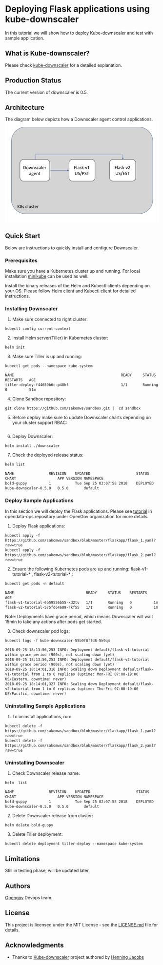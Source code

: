 # Deploying Flask applications using kube-downscaler
In this tutorial we will show how to deploy Kube-downscaler and test with sample application.

## What is Kube-downscaler?
Please check  [kube-downscaler](https://github.com/hjacobs/kube-downscaler) for a detailed explanation.  

## Production Status
The current version of downscaler is 0.5.

## Architecture
The diagram below depicts how a Downscaler agent control applications.
![Alt text](/images/architecture.png?raw=true "Kube Downscaler diagram")

## Quick Start
Below are instructions to quickly install and configure Downscaler.  

### Prerequisites
Make sure you have a Kubernetes cluster up and running. For local installation [minikube](https://github.com/kubernetes/minikube) can be used as well. 

Install the binary releases of the Helm and Kubectl clients depending on your OS.  Please follow [Helm client](https://docs.helm.sh/using_helm/#quickstart) and [Kubectl client](https://kubernetes.io/docs/tasks/tools/install-kubectl/) for detailed instructions.


### Installing Downscaler

1. Make sure connected to right cluster:
```
kubectl config current-context
```

2. Install Helm server(Tiller) in Kubernetes cluster:
```
helm init
```
3. Make sure Tiller is up and running:

```
kubectl get pods --namespace kube-system
```
```
NAME                                                 READY     STATUS    RESTARTS   AGE
tiller-deploy-f44659b6c-p48hf                        1/1       Running   0          51m
```

4. Clone Sandbox repository:
```
git clone https://github.com/sakomws/sandbox.git |  cd sandbox
```

5. Before deploy make sure to update Downscaler charts depending on your cluster support RBAC:
```

```

6. Deploy Downscaler:
```
helm install ./downscaler
```
7. Check the deployed release status:
```
helm list
```
```
NAME            	REVISION	UPDATED                 	STATUS  	CHART                	APP VERSION	NAMESPACE
bold-guppy      	1       	Tue Sep 25 02:07:58 2018	DEPLOYED	kube-downscaler-0.5.0	0.5.0      	default
```

### Deploy Sample Applications
In this section we will deploy the Flask applications. Please see [tutorial](https://github.com/OpenGov/opendata-ops/tree/master/docs/tutorial/tutorial/k8s/flask) in opendata-ops repository under OpenGov organization for more details.

1. Deploy Flask applications:
```
kubectl apply -f https://github.com/sakomws/sandbox/blob/master/flaskapp/flask_1.yaml?raw=true
kubectl apply -f https://github.com/sakomws/sandbox/blob/master/flaskapp/flask_2.yaml?raw=true
```

2. Ensure the following Kubernetes pods are up and running: flask-v1-tutorial-* , flask-v2-tutorial-* :
```
kubectl get pods -n default  
```
```
NAME                                 READY     STATUS    RESTARTS   AGE
flask-v1-tutorial-6b59556b55-kd2tv   1/1       Running   0          1m
flask-v2-tutorial-575fd64689-rkf55   1/1       Running   0          1m
```

Note: Deployments have grace period, which means Downscaler will wait 15min to take any actions after pods get started. 

3. Check downscaler pod logs:
```
kubectl logs -f kube-downscaler-55b9f8ffd8-5k9q4  
```
```
2018-09-25 18:13:56,253 INFO: Deployment default/flask-v1-tutorial within grace period (900s), not scaling down (yet)
2018-09-25 18:13:56,253 INFO: Deployment default/flask-v2-tutorial within grace period (900s), not scaling down (yet)
2018-09-25 18:14:01,310 INFO: Scaling down Deployment default/flask-v1-tutorial from 1 to 0 replicas (uptime: Mon-FRI 07:00-19:00 US/Eastern, downtime: never)
2018-09-25 18:14:01,327 INFO: Scaling down Deployment default/flask-v2-tutorial from 1 to 0 replicas (uptime: Thu-Fri 07:00-19:00 US/Pacific, downtime: never)
```

### Uninstalling Sample Applications
1. To uninstall applications, run:
```
kubectl delete -f https://github.com/sakomws/sandbox/blob/master/flaskapp/flask_1.yaml?raw=true
kubectl delete -f https://github.com/sakomws/sandbox/blob/master/flaskapp/flask_2.yaml?raw=true
```


### Uninstalling Downscaler
1. Check Downscaler release name:
```
helm  list
```
```
NAME            	REVISION	UPDATED                 	STATUS  	CHART                	APP VERSION	NAMESPACE
bold-guppy      	1       	Tue Sep 25 02:07:58 2018	DEPLOYED	kube-downscaler-0.5.0	0.5.0      	default
```

2. Delete Downscaler release from cluster:
```
helm delete bold-guppy
```

3. Delete Tiller deployment:
```
kubectl delete deployment tiller-deploy --namespace kube-system
```

## Limitations
Still in testing phase, will be updated later.

## Authors

[Opengov](https://opengov.com) Devops team.

## License

This project is licensed under the MIT License - see the [LICENSE.md](LICENSE.md) file for details.

## Acknowledgments

* Thanks to [Kube-downscaler](https://github.com/hjacobs/kube-downscaler) project authored by [Henning Jacobs](https://github.com/hjacobs)
